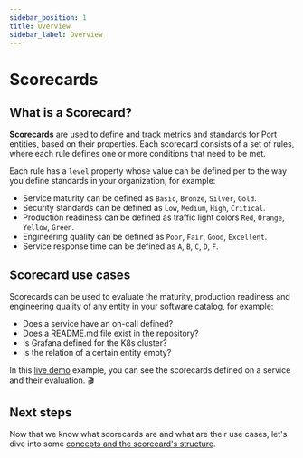 ```yaml
---
sidebar_position: 1
title: Overview
sidebar_label: Overview
---
```


# Scorecards

## What is a Scorecard?

**Scorecards** are used to define and track metrics and standards for Port entities, based on their properties.
Each scorecard consists of a set of rules, where each rule defines one or more conditions that need to be met.

Each rule has a `level` property whose value can be defined per to the way you define standards in your organization,
for example:

- Service maturity can be defined as `Basic`, `Bronze`, `Silver`, `Gold`.
- Security standards can be defined as `Low`, `Medium`, `High`, `Critical`.
- Production readiness can be defined as traffic light colors `Red`, `Orange`, `Yellow`, `Green`.
- Engineering quality can be defined as `Poor`, `Fair`, `Good`, `Excellent`.
- Service response time can be defined as `A`, `B`, `C`, `D`, `F`.

## Scorecard use cases

Scorecards can be used to evaluate the maturity, production readiness and engineering quality of any entity in your software catalog, for example:

- Does a service have an on-call defined?
- Does a README.md file exist in the repository?
- Is Grafana defined for the K8s cluster?
- Is the relation of a certain entity empty?

In this [live demo](https://showcase.port.io/serviceEntity?identifier=authentication&activeTab=2) example, you can see the scorecards defined on a service and their evaluation. 🎬

## Next steps

Now that we know what scorecards are and what are their use cases, let's dive into some [concepts and the scorecard's structure](/scorecards/concepts-and-structure).